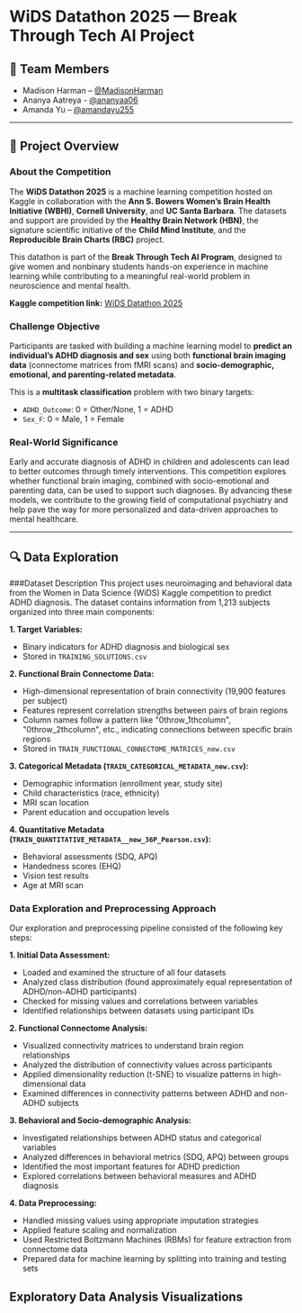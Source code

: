 # WiDS Datathon 2025 — Break Through Tech AI Project

## 👥 Team Members

- Madison Harman – [@MadisonHarman](https://github.com/MadisonHarman)
- Ananya Aatreya - [@ananyaa06](https://github.com/ananyaa06)
- Amanda Yu – [@amandayu255](https://github.com/amandayu255)

---

## 🧠 Project Overview

### About the Competition  
The **WiDS Datathon 2025** is a machine learning competition hosted on Kaggle in collaboration with the **Ann S. Bowers Women’s Brain Health Initiative (WBHI)**, **Cornell University**, and **UC Santa Barbara**. The datasets and support are provided by the **Healthy Brain Network (HBN)**, the signature scientific initiative of the **Child Mind Institute**, and the **Reproducible Brain Charts (RBC)** project.

This datathon is part of the **Break Through Tech AI Program**, designed to give women and nonbinary students hands-on experience in machine learning while contributing to a meaningful real-world problem in neuroscience and mental health.

**Kaggle competition link:** [WiDS Datathon 2025](https://www.kaggle.com/competitions/widsdatathon2025)

### Challenge Objective  
Participants are tasked with building a machine learning model to **predict an individual’s ADHD diagnosis and sex** using both **functional brain imaging data** (connectome matrices from fMRI scans) and **socio-demographic, emotional, and parenting-related metadata**.

This is a **multitask classification** problem with two binary targets:
- `ADHD_Outcome`: 0 = Other/None, 1 = ADHD
- `Sex_F`: 0 = Male, 1 = Female

### Real-World Significance  
Early and accurate diagnosis of ADHD in children and adolescents can lead to better outcomes through timely interventions. This competition explores whether functional brain imaging, combined with socio-emotional and parenting data, can be used to support such diagnoses. By advancing these models, we contribute to the growing field of computational psychiatry and help pave the way for more personalized and data-driven approaches to mental healthcare.

---

## 🔍 Data Exploration

###Dataset Description
This project uses neuroimaging and behavioral data from the Women in Data Science (WiDS) Kaggle competition to predict ADHD diagnosis. The dataset contains information from 1,213 subjects organized into three main components:

**1. Target Variables:**
- Binary indicators for ADHD diagnosis and biological sex
- Stored in `TRAINING_SOLUTIONS.csv`

**2. Functional Brain Connectome Data:**
- High-dimensional representation of brain connectivity (19,900 features per subject)
- Features represent correlation strengths between pairs of brain regions
- Column names follow a pattern like "0throw_1thcolumn", "0throw_2thcolumn", etc., indicating connections between specific brain regions
- Stored in `TRAIN_FUNCTIONAL_CONNECTOME_MATRICES_new.csv`

**3. Categorical Metadata (`TRAIN_CATEGORICAL_METADATA_new.csv`):**
- Demographic information (enrollment year, study site)
- Child characteristics (race, ethnicity)
- MRI scan location
- Parent education and occupation levels

**4. Quantitative Metadata (`TRAIN_QUANTITATIVE_METADATA__new_36P_Pearson.csv`):**
- Behavioral assessments (SDQ, APQ)
- Handedness scores (EHQ)
- Vision test results
- Age at MRI scan

### Data Exploration and Preprocessing Approach
Our exploration and preprocessing pipeline consisted of the following key steps:

**1. Initial Data Assessment:**
- Loaded and examined the structure of all four datasets
- Analyzed class distribution (found approximately equal representation of ADHD/non-ADHD participants)
- Checked for missing values and correlations between variables
- Identified relationships between datasets using participant IDs

**2. Functional Connectome Analysis:**
- Visualized connectivity matrices to understand brain region relationships
- Analyzed the distribution of connectivity values across participants
- Applied dimensionality reduction (t-SNE) to visualize patterns in high-dimensional data
- Examined differences in connectivity patterns between ADHD and non-ADHD subjects

**3. Behavioral and Socio-demographic Analysis:**
- Investigated relationships between ADHD status and categorical variables
- Analyzed differences in behavioral metrics (SDQ, APQ) between groups
- Identified the most important features for ADHD prediction
- Explored correlations between behavioral measures and ADHD diagnosis

**4. Data Preprocessing:**
- Handled missing values using appropriate imputation strategies
- Applied feature scaling and normalization
- Used Restricted Boltzmann Machines (RBMs) for feature extraction from connectome data
- Prepared data for machine learning by splitting into training and testing sets

## Exploratory Data Analysis Visualizations

